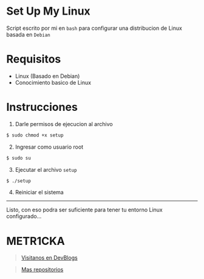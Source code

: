 # Set Up My Linux

Script escrito por mi en `bash` para configurar una distribucion de Linux basada en `Debian`

# Requisitos

* Linux (Basado en Debian)
* Conocimiento basico de Linux

# Instrucciones

1. Darle permisos de ejecucion al archivo

~~~bash
$ sudo chmod +x setup
~~~

2. Ingresar como usuario root

~~~bash
$ sudo su
~~~

3. Ejecutar el archivo `setup`

~~~bash
$ ./setup
~~~

4. Reiniciar el sistema

---

Listo, con eso podra ser suficiente para tener tu entorno Linux configurado...

# **METR1CKA**

> [Visitanos en DevBlogs](https://metr1cka.github.io "Pagina web")

> [Mas repositorios](https://github.com/METR1CKA "Mi perfil")
